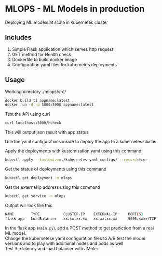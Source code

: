 # MLOPS - ML Models in production

Deploying ML models at scale in kubernetes cluster

## Includes

1. Simple Flask application which serves http request<br />
2. GET method for Health check<br />
3. Dockerfile to build docker image<br />
4. Configuration yaml files for kubernetes deployments<br />

## Usage
Working directory ./mlops/src/
```bash
docker build ti appname:latest .
docker run -d -p 5000:5000 appname:latest
```
Test the API using curl
```bash
curl localhost:5000/hcheck 
```
This will output json result with app status

Use the yaml configurations inside to deploy the app to a kubernetes cluster

Apply the deployments with kustomization.yaml using this command

```bash
kubectl apply --kustomize=./kubernetes-yaml-configs/ --record=true
```

Get the status of deployments using this command
```bash
kubectl get deployment -n mlops
```

Get the external ip address using this command
```bash
kubectl get service -n mlops
```

Output will look like this
```bash
NAME        TYPE           CLUSTER-IP    EXTERNAL-IP     PORT(S)          AGE
flask-app   LoadBalancer   xx.xx.xx.xx   xx.xx.xx.xx     5000:xxxx/TCP    20s
```

In the flask app (`main.py`), add a POST method to get prediction from a real ML model.<br /> 
Change the kubernetese yaml configuration files to A/B test the model versions and to play with additional nodes and pods as well<br />
Test the latency and load balancer with JMeter

